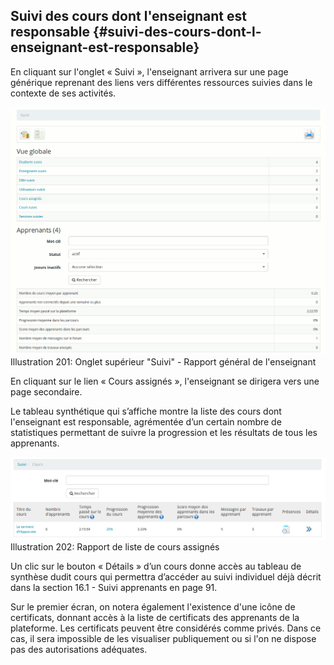 ## Suivi des cours dont l&#039;enseignant est responsable {#suivi-des-cours-dont-l-enseignant-est-responsable}

En cliquant sur l&#039;onglet « Suivi », l&#039;enseignant arrivera sur une page générique reprenant des liens vers différentes ressources suivies dans le contexte de ses activités.

![](../assets/image277.png)Illustration 201: Onglet supérieur &quot;Suivi&quot; - Rapport général de l&#039;enseignant

En cliquant sur le lien « Cours assignés », l&#039;enseignant se dirigera vers une page secondaire.

Le tableau synthétique qui s’affiche montre la liste des cours dont l&#039;enseignant est responsable, agrémentée d’un certain nombre de statistiques permettant de suivre la progression et les résultats de tous les apprenants.

![](../assets/image278.png)Illustration 202: Rapport de liste de cours assignés

Un clic sur le bouton « Détails » d’un cours donne accès au tableau de synthèse dudit cours qui permettra d’accéder au suivi individuel déjà décrit dans la section 16.1 - Suivi apprenants en page 91.

Sur le premier écran, on notera également l&#039;existence d&#039;une icône de certificats, donnant accès à la liste de certificats des apprenants de la plateforme. Les certificats peuvent être considérés comme privés. Dans ce cas, il sera impossible de les visualiser publiquement ou si l&#039;on ne dispose pas des autorisations adéquates.
